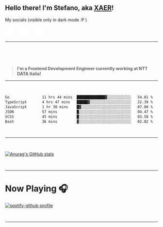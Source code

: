 ##  Hello there! I'm Stefano, aka <a href="https://xaer.dev"  target="_blank">XAER</a>!


My socials (visible only in dark mode :P )

  

<a href="https://xaer.dev"  target="_blank"><img  alt="xaer.dev"  width="28px"  src="https://raw.githubusercontent.com/XAER/static-elements/main/web.svg" /></a>
&nbsp;
&nbsp;
<a href="https://linkedin.com/in/colonnelli-stefano"  target="_blank"><img alt="Stefano Colonnelli | LinkedIn"  width="28px"  src="https://raw.githubusercontent.com/XAER/static-elements/main/linkedin.svg" /></a>
&nbsp;
&nbsp;
<a href="https://dev.to/xaerdev"  target="_blank"><img alt="dev.to xaerdev"  width="32px"  src="https://raw.githubusercontent.com/XAER/static-elements/main/devto.svg" /></a>

  ---
  

<br />
<br />
<br />

  

> **I'm a Frontend Development Engineer currently working at NTT DATA Italia!**
---
  
  <br />
<!--START_SECTION:waka-->

```text
Go               11 hrs 44 mins  █████████████▓░░░░░░░░░░░   54.81 %
TypeScript       4 hrs 47 mins   █████▓░░░░░░░░░░░░░░░░░░░   22.39 %
JavaScript       1 hr 30 mins    █▓░░░░░░░░░░░░░░░░░░░░░░░   07.00 %
JSON             57 mins         █░░░░░░░░░░░░░░░░░░░░░░░░   04.47 %
SCSS             45 mins         █░░░░░░░░░░░░░░░░░░░░░░░░   03.58 %
Bash             36 mins         ▓░░░░░░░░░░░░░░░░░░░░░░░░   02.82 %
```

<!--END_SECTION:waka-->

<br />

---

<br />


[![Anurag's GitHub stats](https://github-readme-stats.vercel.app/api?username=XAER)](https://github.com/anuraghazra/github-readme-stats)

<br />


---


#  Now  Playing  🎧

[![spotify-github-profile](https://spotify-github-profile.vercel.app/api/view?uid=11128426607&cover_image=true&theme=compact&show_offline=false&background_color=121212&interchange=false)](https://github.com/kittinan/spotify-github-profile)

<br/>

---